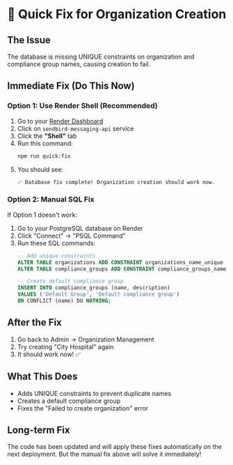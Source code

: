 # 🚨 Quick Fix for Organization Creation

## The Issue
The database is missing UNIQUE constraints on organization and compliance group names, causing creation to fail.

## Immediate Fix (Do This Now)

### Option 1: Use Render Shell (Recommended)
1. Go to your [Render Dashboard](https://dashboard.render.com)
2. Click on `sendbird-messaging-api` service
3. Click the **"Shell"** tab
4. Run this command:
   ```bash
   npm run quick:fix
   ```
5. You should see:
   ```
   ✅ Database fix complete! Organization creation should work now.
   ```

### Option 2: Manual SQL Fix
If Option 1 doesn't work:
1. Go to your PostgreSQL database on Render
2. Click "Connect" → "PSQL Command"
3. Run these SQL commands:
   ```sql
   -- Add unique constraints
   ALTER TABLE organizations ADD CONSTRAINT organizations_name_unique UNIQUE (name);
   ALTER TABLE compliance_groups ADD CONSTRAINT compliance_groups_name_unique UNIQUE (name);
   
   -- Create default compliance group
   INSERT INTO compliance_groups (name, description)
   VALUES ('Default Group', 'Default compliance group')
   ON CONFLICT (name) DO NOTHING;
   ```

## After the Fix
1. Go back to Admin → Organization Management
2. Try creating "City Hospital" again
3. It should work now! ✅

## What This Does
- Adds UNIQUE constraints to prevent duplicate names
- Creates a default compliance group
- Fixes the "Failed to create organization" error

## Long-term Fix
The code has been updated and will apply these fixes automatically on the next deployment. But the manual fix above will solve it immediately!